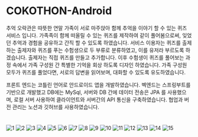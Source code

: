 # COKOTHON-Android
추억 오락관은 따뜻한 연말 가족이 서로 마주앉아 함께 추억을 이야기 할 수 있는 퀴즈 서비스 입니다.
가족족이 함께 떠올릴 수 있는 퀴즈를 제작하여 같이 풀어봄으로써, 잊었던 추억과 경험을 공유하고 간직 할 수 있도록 하였습니다.
서비스 이용자는 퀴즈를 출제하는 출제자와 퀴즈를 푸는 수험생으로 두 부류로 분류하였고, 이를 유저라 부르도록 하겠습니다.
출제자는 직접 퀴즈를 만들고 추가합니다. 이후 수험생이 퀴즈를 풀어보는 과정 속에서 가족 구성원 간 특별한 기억을 회상 하도록 디자인 하였습니다. 가족 구성원 모두가 퀴즈를 풀었다면, 서로의 답변을 읽어보며, 대화할 수 있도록 유도하였습니다.

프론트 엔드는 코틀린 언어로 안드로이드 앱을 개발하였습니다. 벡엔드는 스프링부트를 기반으로 개발했고 DB에는 MySql, 서버와 DB 간에 데이터 전송은 JPA 를 사용했으며, 로컬 서버 사용하여 클라이언트와 서버간의 API 통신을 구축하였습니다.
협업과 버전 관리는 노션과 깃허브를 사용하였습니다.

# 
![1](https://github.com/user-attachments/assets/77b6c061-78a3-41e2-913f-6150d50641cc)
![2](https://github.com/user-attachments/assets/66b43239-6879-4b66-8320-74947c08d825)
![3](https://github.com/user-attachments/assets/57dde64c-03d3-464f-82fe-d6a22bed24ff)
![4](https://github.com/user-attachments/assets/f57c43b2-b2e4-4982-b127-b6b31f48125b)
![5](https://github.com/user-attachments/assets/a9b8b7e3-fef1-46f5-87c8-474fe227d6f2)
![6](https://github.com/user-attachments/assets/392cf4d0-4eae-4308-8a99-0ab1e113a8cc)
![7](https://github.com/user-attachments/assets/f1e27c71-081f-4b35-a87f-b9d52c3ead2f)
![8](https://github.com/user-attachments/assets/103f3f6e-58d2-4473-8a9b-322221907cc9)
![9](https://github.com/user-attachments/assets/f9b8a799-d372-4fac-abc3-9d55499868a7)
![10](https://github.com/user-attachments/assets/024d8bf2-1f89-4afd-9f0e-06b0a107a75e)
![11](https://github.com/user-attachments/assets/5ade6dcc-2253-404a-924b-0707241b279b)
![12](https://github.com/user-attachments/assets/a768023c-fd9c-4a56-ab3d-7247ad0b7010)
![13](https://github.com/user-attachments/assets/1c6ba8bf-c385-4856-9c2b-e5b74594d6b4)
![14](https://github.com/user-attachments/assets/8399095d-1589-4ef4-af13-01d2be2fb724)
![15](https://github.com/user-attachments/assets/cb3bad38-dc80-4a73-acdf-2ec7d719dcc9)
